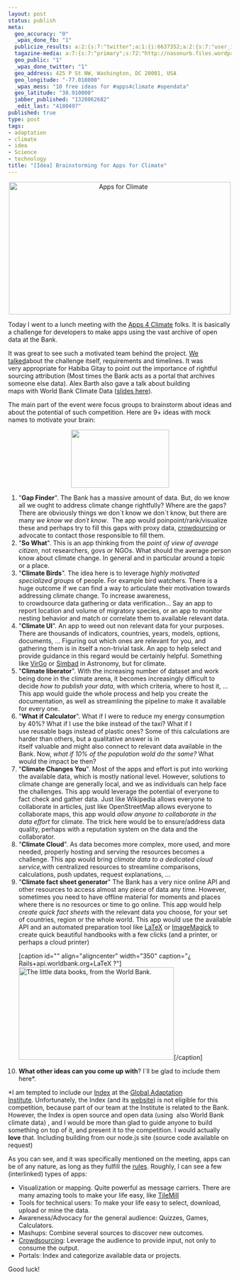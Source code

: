 ```yaml
--- 
layout: post
status: publish
meta: 
  geo_accuracy: "0"
  _wpas_done_fb: "1"
  publicize_results: a:2:{s:7:"twitter";a:1:{i:6637352;a:2:{s:7:"user_id";s:8:"brunosan";s:7:"post_id";s:18:"164532938363510784";}}s:2:"fb";a:1:{i:239200025;a:2:{s:7:"user_id";s:9:"239200025";s:7:"post_id";s:12:"502634806053";}}}
  tagazine-media: a:7:{s:7:"primary";s:72:"http://nasonurb.files.wordpress.com/2012/01/6796523007_68f65b988b_b.jpeg";s:6:"images";a:2:{s:80:"http://nasonurb.files.wordpress.com/2012/01/logo-apps-for-climate-compact-bw.png";a:6:{s:8:"file_url";s:80:"http://nasonurb.files.wordpress.com/2012/01/logo-apps-for-climate-compact-bw.png";s:5:"width";s:3:"221";s:6:"height";s:3:"131";s:4:"type";s:5:"image";s:4:"area";s:5:"28951";s:9:"file_path";s:0:"";}s:72:"http://nasonurb.files.wordpress.com/2012/01/6796523007_68f65b988b_b.jpeg";a:6:{s:8:"file_url";s:72:"http://nasonurb.files.wordpress.com/2012/01/6796523007_68f65b988b_b.jpeg";s:5:"width";s:3:"770";s:6:"height";s:3:"391";s:4:"type";s:5:"image";s:4:"area";s:6:"301070";s:9:"file_path";s:0:"";}}s:6:"videos";a:0:{}s:11:"image_count";s:1:"3";s:6:"author";s:7:"4180497";s:7:"blog_id";s:7:"8438084";s:9:"mod_stamp";s:19:"2012-02-01 03:23:29";}
  geo_public: "1"
  _wpas_done_twitter: "1"
  geo_address: 425 P St NW, Washington, DC 20001, USA
  geo_longitude: "-77.018000"
  _wpas_mess: "10 free ideas for #apps4climate #opendata"
  geo_latitude: "38.910000"
  jabber_published: "1328062682"
  _edit_last: "4180497"
published: true
type: post
tags: 
- adaptation
- climate
- idea
- Science
- technology
title: "[Idea] Brainstorming for Apps for Climate"
---
```

<p style="text-align:center;"><a title="Apps for Climate by brunosan, on Flickr" href="http://www.flickr.com/photos/nasonurb/6798755103/"><img class="aligncenter" src="http://farm8.staticflickr.com/7157/6798755103_7a22a2c19c.jpg" alt="Apps for Climate" width="500" height="299" /></a></p>
Today I went to a lunch meeting with the <a href="http://data.worldbank.org/news/new-apps-4-climate-competition-launched">Apps 4 Climate</a> folks. It is basically a challenge for developers to make apps using the vast archive of open data at the Bank.

It was great to see such a motivated team behind the project. <a href="http://data.worldbank.org/news/climate-data-meeting-wrapup">We talked</a>about the challenge itself, requirements and timelines. It was very appropriate for Habiba Gitay to point out the importance of rightful sourcing attribution (Most times the Bank acts as a portal that archives someone else data). Alex Barth also gave a talk about building maps with World Bank Climate Data (<a href="http://ds.io/yBnPUf">slides here</a>).

The main part of the event were focus groups to brainstorm about ideas and about the potential of such competition. Here are 9+ ideas with mock names to motivate your brain:<!--more-->
<p style="text-align:center;"><a href="http://nasonurb.files.wordpress.com/2012/01/logo-apps-for-climate-compact-bw.png"><img class="size-full wp-image-2185 aligncenter" title="logo-apps-for-climate-compact-bw" src="http://nasonurb.files.wordpress.com/2012/01/logo-apps-for-climate-compact-bw.png" alt="" width="221" height="131" /></a></p>

<ol>
	<li>"<strong>Gap Finder</strong>". The Bank has a massive amount of data. But, do we know all we ought to address climate change rightfully? Where are the gaps? There are obviously things we don´t know we don´t know, but there are many <em>we know we don´t know</em>.  The app would poinpoint/rank/visualize these and perhaps try to fill this gaps with proxy data, <a href="http://brunosan.eu/2010/10/28/crowdsourcing-development/">crowdourcing</a> or advocate to contact those responsible to fill them.</li>
	<li>"<strong>So What</strong>". This is an app thinking from the<em> point of view of average citizen</em>, not researchers, govs or NGOs. What should the average person know about climate change. In general and in particular around a topic or a place.</li>
	<li>"<strong>Climate Birds</strong>". The idea here is to leverage <em>highly motivated specialized groups</em> of people. For example bird watchers. There is a huge outcome if we can find a way to articulate their motivation towards addressing climate change. To increase awareness, to crowdsource data gathering or data verification... Say an app to report location and volume of migratory species, or an app to monitor nesting behavior and match or correlate them to available relevant data.</li>
	<li>"<strong>Climate UI</strong>". An app to weed out non relevant data for your purposes. There are thousands of indicators, countries, years, models, options, documents, ... Figuring out which ones are relevant for you, and gathering them is in itself a non-trivial task. An app to help select and provide guidance in this regard would be certainly helpful. Something like <a href="http://archive.eso.org/cms/tools-documentation/visual-archive-browser">VirGo</a> or <a href="http://simbad.u-strasbg.fr/simbad/">Simbad</a> in Astronomy, but for climate.</li>
	<li>"<strong>Climate liberator</strong>". With the increasing number of dataset and work being done in the climate arena, it becomes increasingly difficult to decide <em>how to publish your data</em>, with which criteria, where to host it, ... This app would guide the whole process and help you create the documentation, as well as streamlining the pipeline to make it available for every one.</li>
	<li>"<strong>What if Calculator</strong>". What if I were to reduce my energy consumption by 40%? What if I use the bike instead of the taxi? What if I use reusable bags instead of plastic ones? Some of this calculations are harder than others, but a qualitative answer is in itself valuable and might also connect to relevant data available in the Bank. Now, <em>what if 10% of the population wold do the same?</em> What would the impact be then?</li>
	<li>"<strong>Climate Changes You</strong>". Most of the apps and effort is put into working the available data, which is mostly national level. However, solutions to climate change are generally local, and we as individuals can help face the challenges. This app would leverage the potential of everyone to fact check and gather data. Just like Wikipedia allows everyone to collaborate in articles, just like OpenStreetMap allows everyone to collaborate maps, this app would <em>allow anyone to collaborate in the data effort</em> for climate. The trick here would be to ensure/address data quality, perhaps with a reputation system on the data and the collaborator.</li>
	<li>"<strong>Climate Cloud</strong>". As data becomes more complex, more used, and more needed, properly hosting and serving the resources becomes a challenge. This app would bring <em>climate data to a dedicated cloud service,</em>with centralized resources to streamline comparisons, calculations, push updates, request explanations, ...</li>
	<li>"<strong>Climate fact sheet generator</strong>" The Bank has a very nice online API and other resources to access almost any piece of data any time. However, sometimes you need to have offline material for moments and places where there is no resources or time to go online. This app would help <em>create quick fact sheets</em> with the relevant data you choose, for your set of countries, region or the whole world. This app would use the available API and an automated preparation tool like <a href="http://www.latex-project.org/">LaTeX</a> or <a href="http://www.imagemagick.org/script/index.php">ImageMagick</a> to create quick beautiful handbooks with a few clicks (and a printer, or perhaps a cloud printer)

[caption id="" align="aligncenter" width="350" caption="¿ Rails+api.worldbank.org+LaTeX ?"]<a title="The little data books, from the World Bank. by brunosan, on Flickr" href="http://www.flickr.com/photos/nasonurb/6796523007/"><img src="http://nasonurb.files.wordpress.com/2012/01/6796523007_68f65b988b_b.jpeg" alt="The little data books, from the World Bank." width="350" height="209" /></a>[/caption]</li>
	<li><strong>What other ideas can you come up with</strong>? I´ll be glad to include them here*.</li>
</ol>
*I am tempted to include our <a href="http://gain.globalai.org/">Index</a> at the <a href="http://globalai.org/">Global Adaptation Institute</a>. Unfortunately, the Index (and its <a href="http://gain.globalai.org/">website</a>) is not eligible for this competition, because part of our team at the Institute is related to the Bank. However, the Index is open source and open data (using  also World Bank climate data) , and I would be more than glad to guide anyone to build something on top of it, and present it to the competition. I would actually <strong>love</strong> that. Including building from our node.js site (source code available on request)

As you can see, and it was specifically mentioned on the meeting, apps can be of any nature, as long as they fulfill the <a href="https://wbchallenge.imaginatik.com/wbchallengecomp.nsf/x/competition?open&amp;eid=2011111685257879005955D51068264">rules</a>. Roughly, I can see a few (interlinked) types of apps:
<ul>
	<li>Visualization or mapping. Quite powerful as message carriers. There are many amazing tools to make your life easy, like <a href="http://mapbox.com/tilemill/">TileMill</a></li>
	<li>Tools for technical users: To make your life easy to select, download, upload or mine the data.</li>
	<li>Awareness/Advocacy for the general audience: Quizzes, Games, Calculators.</li>
	<li>Mashups: Combine several sources to discover new outcomes.</li>
	<li><a href="http://brunosan.eu/2010/10/28/crowdsourcing-development/">Crowdsourcing</a>: Leverage the audience to provide input, not only to consume the output.</li>
	<li>Portals: Index and categorize available data or projects.</li>
</ul>
Good luck!
